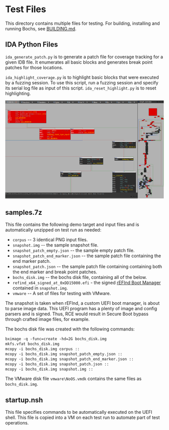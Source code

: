 # Test Files
This directory contains multiple files for testing. For building, installing and running Bochs, see [BUILDING.md](../BUILDING.md).


## IDA Python Files
`ida_generate_patch.py` is to generate a patch file for coverage tracking for a given IDB file. It enumerates all basic blocks and generates break point patches for those locations.

`ida_highlight_coverage.py` is to highlight basic blocks that were executed by a fuzzing session. To use this script, run a fuzzing session and specify its serial log file as input of this script. `ida_reset_highlight.py` is to reset highlighting.

![](ida_coverage.png)


## samples.7z
This file contains the following demo target and input files and is automatically unzipped on test run as needed:
- `corpus` -- 3 identical PNG input files.
- `snapshot.img` -- the sample snapshot file.
- `snapshot_patch_empty.json` -- the sample empty patch file.
- `snapshot_patch_end_marker.json` -- the sample patch file containing the end marker patch.
- `snapshot_patch.json` -- the sample patch file containing containing both the end marker and break point patches.
- `bochs_disk.img` -- the bochs disk file, containing all of the below.
- `refind_x64_signed_at_0xDD15000.efi` - the signed [rEFInd Boot Manager](https://www.rodsbooks.com/refind/) contained in `snapshot.img`.
- `vmware` -- A set of files for testing with VMware.

The snapshot is taken when rEFInd, a custom UEFI boot manager, is about to parse image data. This UEFI program has a plenty of image and config parsers and is signed. Thus, RCE would result in Secure Boot bypass through crafted image files, for example.

The bochs disk file was created with the following commands:
```shell
bximage -q -func=create -hd=2G bochs_disk.img
mkfs.vfat bochs_disk.img
mcopy -i bochs_disk.img corpus ::
mcopy -i bochs_disk.img snapshot_patch_empty.json ::
mcopy -i bochs_disk.img snapshot_patch_end_marker.json ::
mcopy -i bochs_disk.img snapshot_patch.json ::
mcopy -i bochs_disk.img snapshot.img ::
```

The VMware disk file `vmware\NoOS.vmdk` contains the same files as `bochs_disk.img`.


## startup.nsh
This file specifies commands to be automatically executed on the UEFI shell. This file is copied into a VM on each test run to automate part of test operations.
